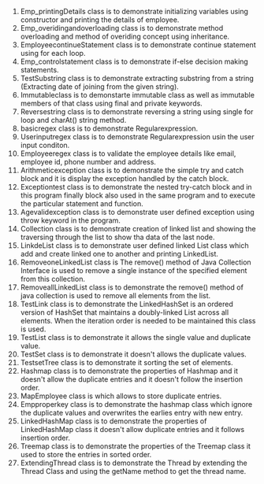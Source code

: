 1. Emp_printingDetails class is to demonstrate initializing variables using constructor and printing the details of employee.
2. Emp_overidingandoverloading class is to demonstrate method overloading and method of overiding concept using inheritance.
3. EmployeecontinueStatement class is to demonstrate continue statement using for each loop.
4. Emp_controlstatement class is to demonstrate if-else decision making statements.
5. TestSubstring class is to demonstrate extracting substring from a string (Extracting date of joining from the given string).
6. Immutableclass is to demonstarte immutable class as well as immutable members of that class using final and private keywords.
7. Reversestring class is to demonstrate reversing a string using single for loop and charAt() string method.
8. basicregex class is to demonstrate Regularexpression.
9. Userinputregex class is to demonstrate Regularexpression usin the user input conditon.
10. Employeeregex class is to validate the employee details like email, employee id, phone number and address.
11. Arithmeticexception class is to demonstrate the simple try and catch block and it is display the exception handled by the catch block.
12. Exceptiontest class is to demonstrate the nested try-catch block and in this program finally block also used in the same program and to execute the particular statement and function.
13. Agevalidexception class is to demonstrate user defined exception using throw keyword in the program.
14. Collection class is to demonstrate creation of linked list and showing the traversing through the list to show tha data of the last node.
15. LinkdeList class is to demonstrate user defined linked List class which add and create linked one to another and printing LinkedList.
16. RemoveoneLinkedList class is The remove() method of Java Collection Interface is used to remove a single instance of the specified element from this collection.
17. RemoveallLinkedList class is to demonstrate the remove() method of java collection is used to remove all elements from the list.
18. TestLink class is to demonstrate the LinkedHashSet is an ordered version of HashSet that maintains a doubly-linked List across all elements. When the iteration order is needed to be maintained this class is used.
19. TestList class is to demonstrate it allows the single value and duplicate value.
20. TestSet class is to demonstrate it doesn't allows the duplicate values. 
21. TestsetTree class is to demonstrate it sorting the set of elements.
22. Hashmap class is to demonstrate the properties of Hashmap and it doesn't allow the duplicate entries and it doesn't follow the insertion order.
23. MapEmployee class is which allows to store duplicate entries.
24. Empproperkey class is to demonstrate the hashmap class which ignore the duplicate values and overwrites the earlies entry with new entry.
25. LinkedHashMap class is to demonstrate the properties of LinkedHashMap class it doesn't allow duplicate entries and it follows insertion order.
26. Treemap class is to demonstrate the properties of the Treemap class it used to store the entries in sorted order.
27. ExtendingThread class is to demonstrate the Thread by extending the Thread Class and using the getName method to get the thread name.



